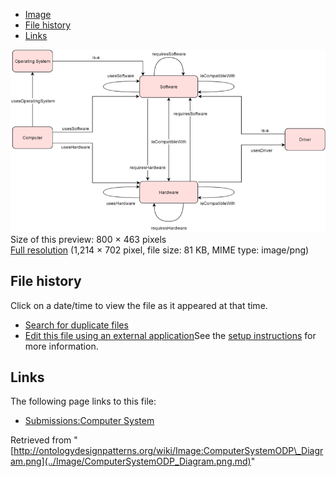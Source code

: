 * [Image](../Image/ComputerSystemODP_Diagram.png.md#file)
* [File history](../Image/ComputerSystemODP_Diagram.png.md#filehistory)
* [Links](../Image/ComputerSystemODP_Diagram.png.md#filelinks)

[![Image:ComputerSystemODP Diagram.png](../images/thumb/a/ab/ComputerSystemODP_Diagram.png/800px-ComputerSystemODP_Diagram.png)](../images/a/ab/ComputerSystemODP_Diagram.png)  
Size of this preview: 800 × 463 pixels  
[Full resolution](../images/a/ab/ComputerSystemODP_Diagram.png)‎ (1,214 × 702 pixel, file size: 81 KB, MIME type: image/png)

## File history

Click on a date/time to view the file as it appeared at that time.



  
* [Search for duplicate files](http://ontologydesignpatterns.org/wiki/Special:FileDuplicateSearch/ComputerSystemODP_Diagram.png "Special:FileDuplicateSearch/ComputerSystemODP Diagram.png")
* [Edit this file using an external application](http://ontologydesignpatterns.org/wiki/index.php?title=Image:ComputerSystemODP_Diagram.png&action=edit&externaledit=true&mode=file "Image:ComputerSystemODP Diagram.png")See the [setup instructions](http://www.mediawiki.org/wiki/Manual:External_editors "http://www.mediawiki.org/wiki/Manual:External_editors") for more information.

## Links



The following page links to this file:


* [Submissions:Computer System](../Submissions/Computer_System.md "Submissions:Computer System")


Retrieved from "[http://ontologydesignpatterns.org/wiki/Image:ComputerSystemODP\_Diagram.png](../Image/ComputerSystemODP_Diagram.png.md)"